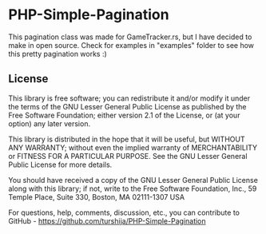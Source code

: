 PHP-Simple-Pagination
=====================

This pagination class was made for GameTracker.rs, but I have decided to make in open source.
Check for examples in "examples" folder to see how this pretty pagination works :)


License
-------
This library is free software; you can redistribute it and/or
modify it under the terms of the GNU Lesser General Public
License as published by the Free Software Foundation; either
version 2.1 of the License, or (at your option) any later version.

This library is distributed in the hope that it will be useful,
but WITHOUT ANY WARRANTY; without even the implied warranty of
MERCHANTABILITY or FITNESS FOR A PARTICULAR PURPOSE.  See the GNU
Lesser General Public License for more details.

You should have received a copy of the GNU Lesser General Public
License along with this library; if not, write to the Free Software
Foundation, Inc., 59 Temple Place, Suite 330, Boston, MA  02111-1307  USA

For questions, help, comments, discussion, etc., you can contribute
to GitHub - https://github.com/turshija/PHP-Simple-Pagination